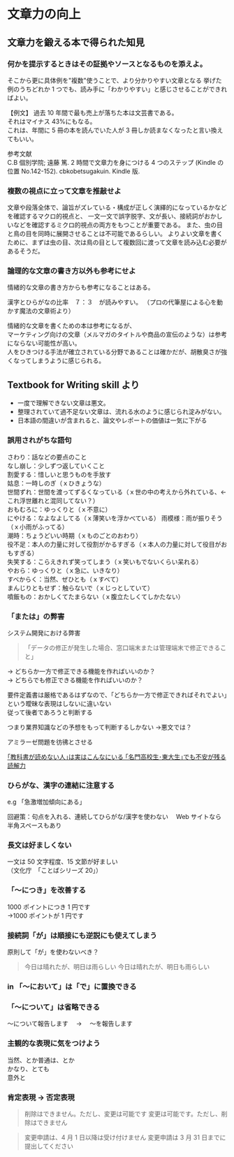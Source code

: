 # 文章力の向上

## 文章力を鍛える本で得られた知見

### 何かを提示するときはその証拠やソースとなるものを添えよ。

そこから更に具体例を"複数"使うことで、より分かりやすい文章となる
挙げた例のうちどれか 1 つでも、読み手に「わかりやすい」と感じさせることができればよい。

【例文】
過去 10 年間で最も売上が落ちた本は文芸書である。  
それはマイナス 43%にもなる。  
これは、年間に 5 冊の本を読んでいた人が 3 冊しか読まなくなったと言い換えてもいい。

参考文献  
C.B 個別学院; 遠藤 篤. 2 時間で文章力を身につける 4 つのステップ (Kindle の位置 No.142-152). cbkobetsugakuin. Kindle 版.

### 複数の視点に立って文章を推敲せよ

文章や段落全体で、論旨がズレている・構成が正しく演繹的になっているかなどを確認するマクロ的視点と、
一文一文で誤字脱字、文が長い、接続詞がおかしいなどを確認するミクロ的視点の両方をもつことが重要である。
また、虫の目と鳥の目を同時に展開させることは不可能であるらしい。
よりよい文章を書くために、まずは虫の目、次は鳥の目として複数回に渡って文章を読み込む必要があるそうだ。

### 論理的な文章の書き方以外も参考にせよ

情緒的な文章の書き方からも参考になることはある。

漢字とひらがなの比率　７：３　が読みやすい。
（プロの代筆屋による心を動かす魔法の文章術より）

情緒的な文章を書くための本は参考になるが、  
マーケティング向けの文章（メルマガのタイトルや商品の宣伝のような）は参考にならない可能性が高い。  
人をひきつける手法が確立されている分野であることは確かだが、胡散臭さが強くなってしまうように感じられる。

## Textbook for Writing skill より

- 一度で理解できない文章は悪文。
- 整理されていて過不足ない文章は、流れる水のように感じられ淀みがない。
- 日本語の間違いが含まれると、論文やレポートの価値は一気に下がる

### 誤用されがちな語句

さわり：話などの要点のこと  
なし崩し：少しずつ返していくこと  
割愛する：惜しいと思うものを手放す  
姑息：一時しのぎ（ｘひきょうな）  
世間ずれ：世間を渡ってずるくなっている（ｘ世の中の考えから外れている、← これ浮世離れと混同してない？）  
おもむろに：ゆっくりと（ｘ不意に）  
にやける：なよなよしてる（ｘ薄笑いを浮かべている）
雨模様：雨が振りそう（ｘ小雨がふってる）  
潮時：ちょうどいい時期（ｘものごとのおわり）  
役不足：本人の力量に対して役割がかるすぎる（ｘ本人の力量に対して役目がおもすぎる）  
失笑する：こらえきれず笑ってしまう（ｘ笑いもでないくらい呆れる）  
やおら：ゆっくりと（ｘ急に、いきなり）  
すべからく：当然、ぜひとも（ｘすべて）  
まんじりともせず：触らないで（ｘじっとしていて）  
噴飯もの：おかしくてたまらない（ｘ腹立たしくてしかたない）

### 「または」の弊害

システム開発における弊害

> 「データの修正が発生した場合、窓口端末または管理端末で修正できること」

-> どちらか一方で修正できる機能を作ればいいのか？  
-> どちらでも修正できる機能を作ればいいのか？

要件定義書は厳格であるはずなので、「どちらか一方で修正できればそれでよい」という曖昧な表現はしないに違いない  
従って後者であろうと判断する

つまり業界知識などの予想をもって判断するしかない ->悪文では？

アミラーゼ問題を彷彿とさせる

[｢教科書が読めない人｣は実はこんなにいる
｢名門高校生･東大生｣でも不安が残る読解力](https://toyokeizai.net/articles/-/300847?page=3#:~:text=%E3%80%8C%E3%82%A2%E3%83%9F%E3%83%A9%E3%83%BC%E3%82%BC%E5%95%8F%E9%A1%8C%E3%80%8D%E3%81%A8%E3%81%AF%E4%BB%A5%E4%B8%8B,%E9%81%95%E3%81%86%E3%82%BB%E3%83%AB%E3%83%AD%E3%83%BC%E3%82%B9%E3%81%AF%E5%88%86%E8%A7%A3%E3%81%A7%E3%81%8D%E3%81%AA%E3%81%84%E3%80%82)

### ひらがな、漢字の連結に注意する

e.g 「急激増加傾向にある」

回避策：句点を入れる、連続してひらがな/漢字を使わない　 Web サイトなら半角スペースもあり

### 長文は好ましくない

一文は 50 文字程度、15 文節が好ましい  
（文化庁　「ことばシリーズ 20」）

### 「～につき」を改善する

1000 ポイントにつき 1 円です  
→1000 ポイントが 1 円です

### 接続詞「が」は順接にも逆説にも使えてしまう

原則して「が」を使わないべき？

> 今日は晴れたが、明日は雨らしい
> 今日は晴れたが、明日も雨らしい

### in 「～において」は「で」に置換できる

### 「～について」は省略できる

～について報告します　 → 　～を報告します

### 主観的な表現に気をつけよう

当然、とか普通は、とか  
かなり、とても  
意外と

### 肯定表現 → 否定表現

> 削除はできません。ただし、変更は可能です
> 変更は可能です。ただし、削除はできません

> 変更申請は、4 月 1 日以降は受け付けません
> 変更申請は 3 月 31 日までに提出してください
